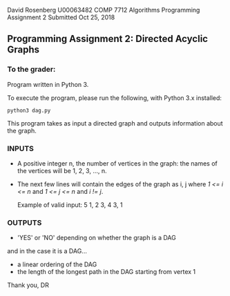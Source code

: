 David Rosenberg
U00063482
COMP 7712 Algorithms
Programming Assignment 2
Submitted Oct 25, 2018



## Programming Assignment 2: Directed Acyclic Graphs

### To the grader:

Program written in Python 3.

To execute the program, please run the following, with Python 3.x installed:

`python3 dag.py`

This program takes as input a directed graph and outputs information about the graph.

### INPUTS

- A positive integer n, the number of vertices in the graph:
   the names of the vertices will be 1, 2, 3, ..., n.
- The next few lines will contain the edges of the graph as
   i, j 
  where _1 <= i <= n_ and _1 <= j <= n_ and _i != j_.

  Example of valid input:
    5
    1, 2
    3, 4
    3, 1

### OUTPUTS

- 'YES' or 'NO' depending on whether the graph is a DAG

and in the case it is a DAG...
- a linear ordering of the DAG
- the length of the longest path in the DAG starting from vertex 1

Thank you,
DR
